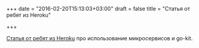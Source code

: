 +++
date = "2016-02-20T15:13:03+03:00"
draft = false
title = "Статья от ребят из Heroku"

+++

<p><a href="https://blog.heroku.com/archives/2016/2/19/microservices_in_go_using_go_kit">Статья от ребят из Heroku</a>&nbsp;про использование микросервисов и go-kit.</p>

